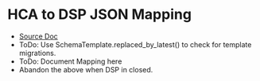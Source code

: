 # HCA to DSP JSON Mapping
 - [Source Doc](https://docs.google.com/document/d/1DvF0S9rL0IxnMdsi9P3qUVRt-IOT25KWqjwwIU7C9_s)
 - ToDo: Use SchemaTemplate.replaced_by_latest() to check for template migrations.
 - ToDo: Document Mapping here
 - Abandon the above when DSP in closed.
